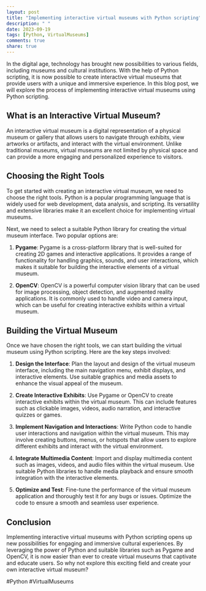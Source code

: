 ```yaml
---
layout: post
title: "Implementing interactive virtual museums with Python scripting"
description: " "
date: 2023-09-19
tags: [Python, VirtualMuseums]
comments: true
share: true
---
```


In the digital age, technology has brought new possibilities to various fields, including museums and cultural institutions. With the help of Python scripting, it is now possible to create interactive virtual museums that provide users with a unique and immersive experience. In this blog post, we will explore the process of implementing interactive virtual museums using Python scripting.

## What is an Interactive Virtual Museum?

An interactive virtual museum is a digital representation of a physical museum or gallery that allows users to navigate through exhibits, view artworks or artifacts, and interact with the virtual environment. Unlike traditional museums, virtual museums are not limited by physical space and can provide a more engaging and personalized experience to visitors.

## Choosing the Right Tools

To get started with creating an interactive virtual museum, we need to choose the right tools. Python is a popular programming language that is widely used for web development, data analysis, and scripting. Its versatility and extensive libraries make it an excellent choice for implementing virtual museums.

Next, we need to select a suitable Python library for creating the virtual museum interface. Two popular options are:

1. **Pygame**: Pygame is a cross-platform library that is well-suited for creating 2D games and interactive applications. It provides a range of functionality for handling graphics, sounds, and user interactions, which makes it suitable for building the interactive elements of a virtual museum.

2. **OpenCV**: OpenCV is a powerful computer vision library that can be used for image processing, object detection, and augmented reality applications. It is commonly used to handle video and camera input, which can be useful for creating interactive exhibits within a virtual museum.

## Building the Virtual Museum

Once we have chosen the right tools, we can start building the virtual museum using Python scripting. Here are the key steps involved:

1. **Design the Interface**: Plan the layout and design of the virtual museum interface, including the main navigation menu, exhibit displays, and interactive elements. Use suitable graphics and media assets to enhance the visual appeal of the museum.

2. **Create Interactive Exhibits**: Use Pygame or OpenCV to create interactive exhibits within the virtual museum. This can include features such as clickable images, videos, audio narration, and interactive quizzes or games.

3. **Implement Navigation and Interactions**: Write Python code to handle user interactions and navigation within the virtual museum. This may involve creating buttons, menus, or hotspots that allow users to explore different exhibits and interact with the virtual environment.

4. **Integrate Multimedia Content**: Import and display multimedia content such as images, videos, and audio files within the virtual museum. Use suitable Python libraries to handle media playback and ensure smooth integration with the interactive elements.

5. **Optimize and Test**: Fine-tune the performance of the virtual museum application and thoroughly test it for any bugs or issues. Optimize the code to ensure a smooth and seamless user experience.

## Conclusion

Implementing interactive virtual museums with Python scripting opens up new possibilities for engaging and immersive cultural experiences. By leveraging the power of Python and suitable libraries such as Pygame and OpenCV, it is now easier than ever to create virtual museums that captivate and educate users. So why not explore this exciting field and create your own interactive virtual museum?

#Python #VirtualMuseums